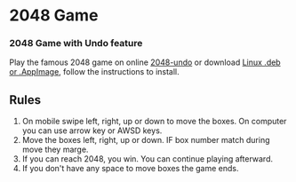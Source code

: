 # 2048 Game

### 2048 Game with Undo feature

Play the famous 2048 game on online [2048-undo](https://2048-undo.netlify.app/) or download [Linux .deb or .AppImage](https://github.com/kawsaramin101/2048/releases/tag/Linux), follow the instructions to install.

## Rules

1. On mobile swipe left, right, up or down to move the boxes. On computer you can use arrow key or AWSD keys.
2. Move the boxes left, right, up or down. IF box number match during
   move they marge.
3. If you can reach 2048, you win. You can continue playing afterward.
4. If you don't have any space to move boxes the game ends.
